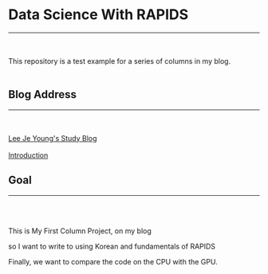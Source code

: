 # Data Science With RAPIDS
---

<br><br>
  This repository is a test example for a series of columns in my blog.
<br><br> 

## Blog Address
---

<br><br>
[Lee Je Young's Study Blog](https://ign0relee.github.io/)
<br><br>
[Introduction](https://ign0relee.github.io/Data-Science-With-RAPIDS-Intro)
<br>

## Goal
---

<br><br>

This is My First Column Project, on my blog

so I want to write to using Korean and fundamentals of RAPIDS

Finally, we want to compare the code on the CPU with the GPU.

<br><br>
